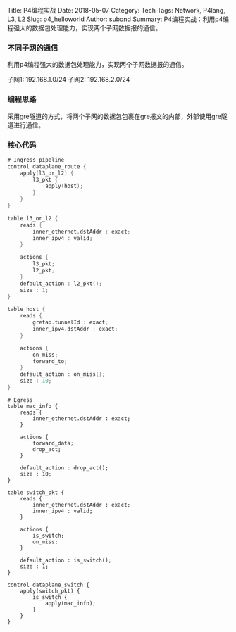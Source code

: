 Title: P4编程实战
Date: 2018-05-07
Category: Tech
Tags: Network, P4lang, L3, L2
Slug: p4_helloworld
Author: subond
Summary: P4编程实战：利用p4编程强大的数据包处理能力，实现两个子网数据报的通信。

### 不同子网的通信

利用p4编程强大的数据包处理能力，实现两个子网数据报的通信。

子网1: 192.168.1.0/24
子网2: 192.168.2.0/24

### 编程思路

采用gre隧道的方式，将两个子网的数据包包裹在gre报文的内部，外部使用gre隧道进行通信。

### 核心代码

```go
# Ingress pipeline
control dataplane_route {
    apply(l3_or_l2) {
        l3_pkt {
            apply(host);
        }
    }
}

table l3_or_l2 {
    reads {
        inner_ethernet.dstAddr : exact;
        inner_ipv4 : valid;
    }

    actions {
        l3_pkt;
        l2_pkt;
    }
    default_action : l2_pkt();
    size : 1;
}

table host {
    reads {
        gretap.tunnelId : exact;
        inner_ipv4.dstAddr : exact;
    }

    actions {
        on_miss;
        forward_to;
    }
    default_action : on_miss();
    size : 10;
}
```

```
# Egress
table mac_info {
    reads {
        inner_ethernet.dstAddr : exact;
    }

    actions {
        forward_data;
        drop_act;
    }

    default_action : drop_act();
    size : 10;
}

table switch_pkt {
    reads {
        inner_ethernet.dstAddr : exact;
        inner_ipv4 : valid;
    }

    actions {
        is_switch;
        on_miss;
    }

    default_action : is_switch();
    size : 1;
}

control dataplane_switch {
    apply(switch_pkt) {
        is_switch {
            apply(mac_info);
        }
    }
}
```
